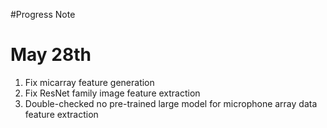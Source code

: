 #Progress Note

# May 28th

1. Fix micarray feature generation
2. Fix ResNet family image feature extraction
3. Double-checked no pre-trained large model for microphone array data feature extraction